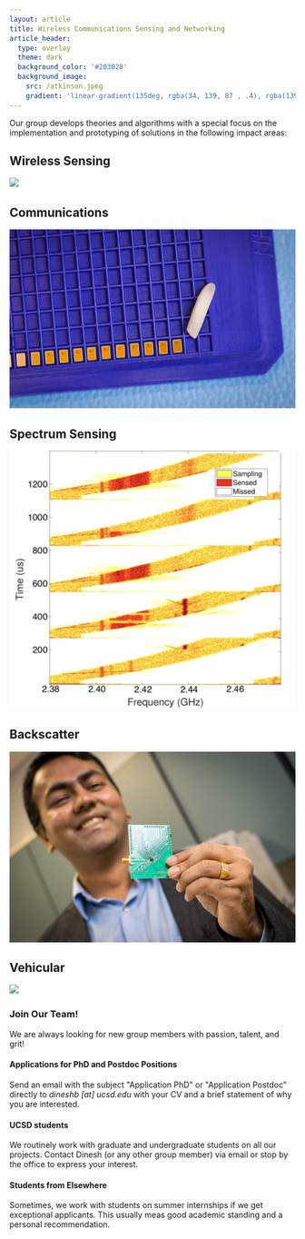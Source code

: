 ```yaml
---
layout: article
title: Wireless Communications Sensing and Networking
article_header:
  type: overlay
  theme: dark
  background_color: '#203028'
  background_image:
    src: /atkinson.jpeg
    gradient: 'linear-gradient(135deg, rgba(34, 139, 87 , .4), rgba(139, 34, 139, .4))'
---
```

Our group develops theories and algorithms with a special focus on the implementation and prototyping of solutions in the following impact areas:

<h2>Wireless Sensing</h2>
<div><img src="/wiros.mov" /></div>
<h2>Communications</h2>
<div><img src="/rice_chip.jpeg" /></div>
<h2>Spectrum Sensing</h2>
<div><img src="/sweepsense.png" /></div>
<h2>Backscatter</h2>
<div><img src="/pcb.jpeg" /></div>
<h2>Vehicular</h2>
<div><img src="/vehicular.mov" /></div>
<h3> Join Our Team! </h3>
We are always looking for new group members with passion, talent, and grit!
<h4> Applications for PhD and Postdoc Positions </h4>
Send an email with the subject "Application PhD" or "Application Postdoc" directly to <i>dineshb [at] ucsd.edu</i> with your CV and a brief statement of why you are interested.
<h4> UCSD students </h4>
We routinely work with graduate and undergraduate students on all our projects. Contact Dinesh (or any other group member) via email or stop by the office to express your interest.
<h4> Students from Elsewhere </h4>
Sometimes, we work with students on summer internships if we get exceptional applicants. This usually meas good academic standing and a personal recommendation.